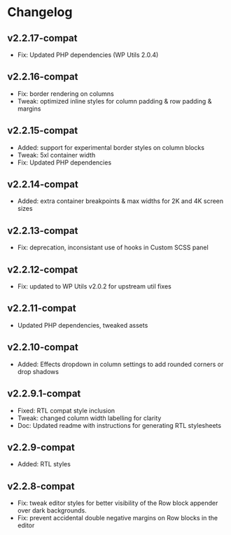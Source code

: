 # Changelog

## v2.2.17-compat

- Fix: Updated PHP dependencies (WP Utils 2.0.4)

## v2.2.16-compat

- Fix: border rendering on columns
- Tweak: optimized inline styles for column padding & row padding & margins

## v2.2.15-compat

- Added: support for experimental border styles on column blocks
- Tweak: 5xl container width
- Fix: Updated PHP dependencies

## v2.2.14-compat

- Added: extra container breakpoints & max widths for 2K and 4K screen sizes

## v2.2.13-compat

- Fix: deprecation, inconsistant use of hooks in Custom SCSS panel

## v2.2.12-compat

- Fix: updated to WP Utils v2.0.2 for upstream util fixes

## v2.2.11-compat

- Updated PHP dependencies, tweaked assets

## v2.2.10-compat

- Added: Effects dropdown in column settings to add rounded corners or drop shadows

## v2.2.9.1-compat

- Fixed: RTL compat style inclusion
- Tweak: changed column width labelling for clarity
- Doc: Updated readme with instructions for generating RTL stylesheets

## v2.2.9-compat

- Added: RTL styles

## v2.2.8-compat

- Fix: tweak editor styles for better visibility of the Row block appender over dark backgrounds.
- Fix: prevent accidental double negative margins on Row blocks in the editor
